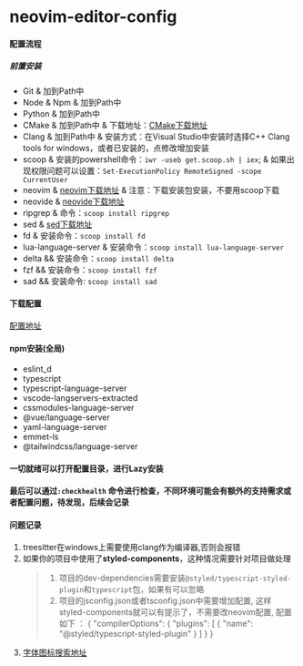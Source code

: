 # neovim-editor-config

#### 配置流程

##### 前置安装
- Git & 加到Path中
- Node & Npm & 加到Path中
- Python & 加到Path中
- CMake & 加到Path中 & 下载地址：[CMake下载地址](https://cmake.org/download/)
- Clang & 加到Path中 & 安装方式：在Visual Studio中安装时选择C++ Clang tools for windows，或者已安装的，点修改增加安装
- scoop & 安装的powershell命令：```iwr -useb get.scoop.sh | iex```; & 如果出现权限问题可以设置：```Set-ExecutionPolicy RemoteSigned -scope CurrentUser```
- neovim & [neovim下载地址](https://github.com/neovim/neovim/blob/master/INSTALL.md) & 注意：下载安装包安装，不要用scoop下载
- neovide & [neovide下载地址](https://neovide.dev/)
- ripgrep & 命令：```scoop install ripgrep```
- sed & [sed下载地址](https://ftp.gnu.org/gnu/sed/)
- fd & 安装命令：```scoop install fd```
- lua-language-server & 安装命令：```scoop install lua-language-server```
- delta && 安装命令：```scoop install delta```
- fzf && 安装命令：```scoop install fzf```
- sad && 安装命令: ```scoop install sad```

#### 下载配置
[配置地址](https://github.com/somnus9527/neovim-editor-config.git)

#### npm安装(全局)
- eslint_d
- typescript
- typescript-language-server
- vscode-langservers-extracted
- cssmodules-language-server
- @vue/language-server
- yaml-language-server
- emmet-ls 
- @tailwindcss/language-server

#### 一切就绪可以打开配置目录，进行Lazy安装

#### 最后可以通过`:checkhealth` 命令进行检查，不同环境可能会有额外的支持需求或者配置问题，待发现，后续会记录

#### 问题记录
1. treesitter在windows上需要使用clang作为编译器,否则会报错
2. 如果你的项目中使用了**styled-components**，这种情况需要针对项目做处理
    > 1. 项目的dev-dependencies需要安装`@styled/typescript-styled-plugin`和`typescript`包，如果有可以忽略
    > 2. 项目的jsconfig.json或者tsconfig.json中需要增加配置, 这样styled-components就可以有提示了，不需要改neovim配置, 配置如下 ：
    > { "compilerOptions": {
    >    "plugins": [
    >        {
    >            "name": "@styled/typescript-styled-plugin"
    >        }
    >    ]
    > } }
3. [字体图标搜索地址](https://www.nerdfonts.com/cheat-sheet)
